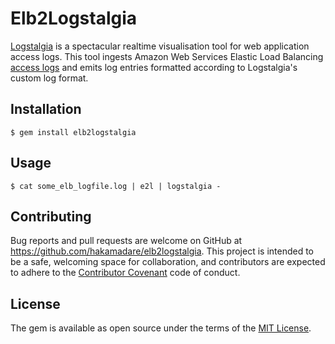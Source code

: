 # Elb2Logstalgia

[Logstalgia](http://logstalgia.io/) is a spectacular realtime visualisation tool for web application access logs.  This tool ingests Amazon Web Services Elastic Load Balancing [access logs](http://docs.aws.amazon.com/ElasticLoadBalancing/latest/DeveloperGuide/access-log-collection.html) and emits log entries formatted according to Logstalgia's custom log format.

## Installation

    $ gem install elb2logstalgia

## Usage

    $ cat some_elb_logfile.log | e2l | logstalgia -

## Contributing

Bug reports and pull requests are welcome on GitHub at https://github.com/hakamadare/elb2logstalgia. This project is intended to be a safe, welcoming space for collaboration, and contributors are expected to adhere to the [Contributor Covenant](http://contributor-covenant.org) code of conduct.


## License

The gem is available as open source under the terms of the [MIT License](http://opensource.org/licenses/MIT).

